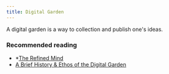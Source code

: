 ```yaml
---
title: Digital Garden
---
```



A digital garden is a way to collection and publish one's ideas. 

### Recommended reading
* *[The Refined Mind](https://refinedmind.co/digital-garden)
* [A Brief History & Ethos of the Digital Garden](https://maggieappleton.com/garden-history)
